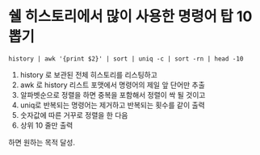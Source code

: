 # 쉘 히스토리에서 많이 사용한 명령어 탑 10 뽑기

```
history | awk '{print $2}' | sort | uniq -c | sort -rn | head -10
```


  1. history 로 보관된 전체 히스토리를 리스팅하고
  2. awk 로 history 리스트 포맷에서 명령어의 제일 앞 단어만 추출
  3. 알파벳순으로 정렬을 하면 중복을 포함해서 정렬이 싹 될 것이고
  4. uniq로 반복되는 명령어는 제거하고 반복되는 횟수를 같이 출력
  5. 숫자값에 따른 거꾸로 정렬을 한 다음
  6. 상위 10 줄만 출력

하면 원하는 목적 달성.

